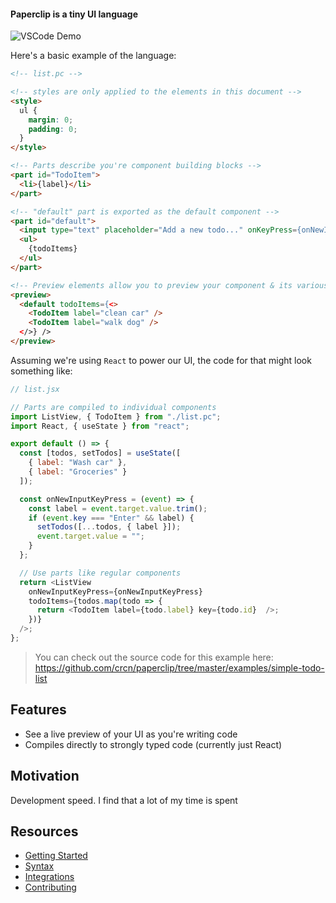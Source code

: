 #### Paperclip is a tiny UI language 

![VSCode Demo](https://user-images.githubusercontent.com/757408/75412579-f0965200-58f0-11ea-8043-76a0b0ec1a08.gif)

Here's a basic example of the language:

```html
<!-- list.pc -->

<!-- styles are only applied to the elements in this document -->
<style>
  ul {
    margin: 0;
    padding: 0;
  }
</style>

<!-- Parts describe you're component building blocks -->
<part id="TodoItem">
  <li>{label}</li>
</part>

<!-- "default" part is exported as the default component -->
<part id="default">
  <input type="text" placeholder="Add a new todo..." onKeyPress={onNewInputKeyPress} />
  <ul>
    {todoItems}
  </ul>
</part>

<!-- Preview elements allow you to preview your component & its various states. This -->
<preview>
  <default todoItems={<>
    <TodoItem label="clean car" />
    <TodoItem label="walk dog" />
  </>} />
</preview>
```

Assuming we're using `React` to power our UI, the code for that might look something like:

```javascript
// list.jsx

// Parts are compiled to individual components
import ListView, { TodoItem } from "./list.pc";
import React, { useState } from "react";

export default () => {
  const [todos, setTodos] = useState([
    { label: "Wash car" },
    { label: "Groceries" } 
  ]);

  const onNewInputKeyPress = (event) => {
    const label = event.target.value.trim();
    if (event.key === "Enter" && label) {
      setTodos([...todos, { label }]);
      event.target.value = "";
    }
  };

  // Use parts like regular components
  return <ListView
    onNewInputKeyPress={onNewInputKeyPress}
    todoItems={todos.map(todo => {
      return <TodoItem label={todo.label} key={todo.id}  />;
    })}
  />;
};
```

> You can check out the source code for this example here: https://github.com/crcn/paperclip/tree/master/examples/simple-todo-list

## Features

- See a live preview of your UI as you're writing code
- Compiles directly to strongly typed code (currently just React)

## Motivation

Development speed. I find that a lot of my time is spent

## Resources

- [Getting Started](./documentation/Getting&20Started)
- [Syntax](./documentation/Syntax)
- [Integrations](./documentation/Integrations)
- [Contributing](./documentation/Contributing)
